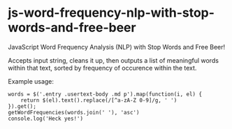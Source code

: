 # js-word-frequency-nlp-with-stop-words-and-free-beer

JavaScript Word Frequency Analysis (NLP) with Stop Words and Free Beer!

Accepts input string, cleans it up, then outputs a list of meaningful words within that text, sorted by frequency of occurence within the text.

Example usage:
```
words = $('.entry .usertext-body .md p').map(function(i, el) {
    return $(el).text().replace(/[^a-zA-Z 0-9]/g, ' ')
}).get();
getWordFrequencies(words.join(' '), 'asc')
console.log('Heck yes!')
```
